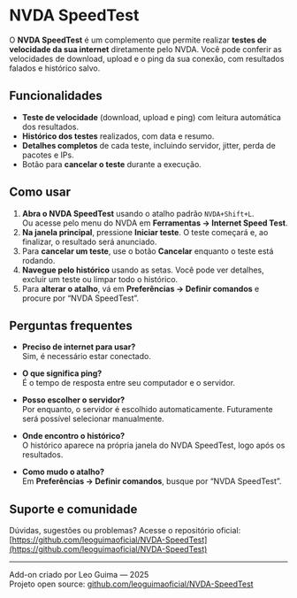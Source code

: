 # NVDA SpeedTest

O **NVDA SpeedTest** é um complemento que permite realizar **testes de velocidade da sua internet** diretamente pelo NVDA. Você pode conferir as velocidades de download, upload e o ping da sua conexão, com resultados falados e histórico salvo.

## Funcionalidades

- **Teste de velocidade** (download, upload e ping) com leitura automática dos resultados.
- **Histórico dos testes** realizados, com data e resumo.
- **Detalhes completos** de cada teste, incluindo servidor, jitter, perda de pacotes e IPs.
- Botão para **cancelar o teste** durante a execução.

## Como usar

1. **Abra o NVDA SpeedTest** usando o atalho padrão `NVDA+Shift+L`.  
   Ou acesse pelo menu do NVDA em **Ferramentas → Internet Speed Test**.
2. **Na janela principal**, pressione **Iniciar teste**. O teste começará e, ao finalizar, o resultado será anunciado.
3. Para **cancelar um teste**, use o botão **Cancelar** enquanto o teste está rodando.
4. **Navegue pelo histórico** usando as setas. Você pode ver detalhes, excluir um teste ou limpar todo o histórico.
5. Para **alterar o atalho**, vá em **Preferências → Definir comandos** e procure por “NVDA SpeedTest”.

## Perguntas frequentes

- **Preciso de internet para usar?**  
  Sim, é necessário estar conectado.

- **O que significa ping?**  
  É o tempo de resposta entre seu computador e o servidor.

- **Posso escolher o servidor?**  
  Por enquanto, o servidor é escolhido automaticamente. Futuramente será possível selecionar manualmente.

- **Onde encontro o histórico?**  
  O histórico aparece na própria janela do NVDA SpeedTest, logo após os resultados.

- **Como mudo o atalho?**  
  Em **Preferências → Definir comandos**, busque por “NVDA SpeedTest”.

## Suporte e comunidade

Dúvidas, sugestões ou problemas? Acesse o repositório oficial:  
[https://github.com/leoguimaoficial/NVDA-SpeedTest](https://github.com/leoguimaoficial/NVDA-SpeedTest)

---

Add-on criado por Leo Guima — 2025  
Projeto open source: [github.com/leoguimaoficial/NVDA-SpeedTest](https://github.com/leoguimaoficial/NVDA-SpeedTest)
